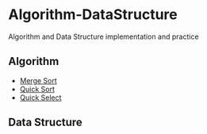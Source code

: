 # Algorithm-DataStructure
Algorithm and Data Structure implementation and practice

## Algorithm
* [Merge Sort](/Algorithm/merge-sort.py)
* [Quick Sort](/Algorithm/quick-sort.py)
* [Quick Select](/Algorithm/quick-select.py)

## Data Structure
